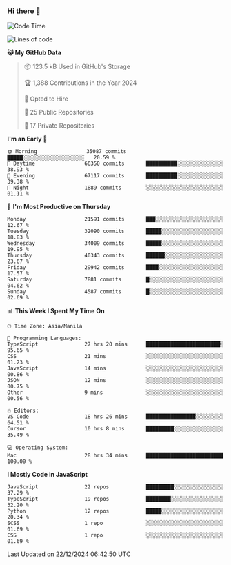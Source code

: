 ### Hi there 👋

<!--START_SECTION:waka-->
![Code Time](http://img.shields.io/badge/Code%20Time-1%2C361%20hrs-blue)

![Lines of code](https://img.shields.io/badge/From%20Hello%20World%20I%27ve%20Written-67.4%20million%20lines%20of%20code-blue)

**🐱 My GitHub Data** 

> 📦 123.5 kB Used in GitHub's Storage 
 > 
> 🏆 1,388 Contributions in the Year 2024
 > 
> 💼 Opted to Hire
 > 
> 📜 25 Public Repositories 
 > 
> 🔑 17 Private Repositories 
 > 
**I'm an Early 🐤** 

```text
🌞 Morning                35087 commits       █████░░░░░░░░░░░░░░░░░░░░   20.59 % 
🌆 Daytime                66350 commits       ██████████░░░░░░░░░░░░░░░   38.93 % 
🌃 Evening                67117 commits       ██████████░░░░░░░░░░░░░░░   39.38 % 
🌙 Night                  1889 commits        ░░░░░░░░░░░░░░░░░░░░░░░░░   01.11 % 
```
📅 **I'm Most Productive on Thursday** 

```text
Monday                   21591 commits       ███░░░░░░░░░░░░░░░░░░░░░░   12.67 % 
Tuesday                  32090 commits       █████░░░░░░░░░░░░░░░░░░░░   18.83 % 
Wednesday                34009 commits       █████░░░░░░░░░░░░░░░░░░░░   19.95 % 
Thursday                 40343 commits       ██████░░░░░░░░░░░░░░░░░░░   23.67 % 
Friday                   29942 commits       ████░░░░░░░░░░░░░░░░░░░░░   17.57 % 
Saturday                 7881 commits        █░░░░░░░░░░░░░░░░░░░░░░░░   04.62 % 
Sunday                   4587 commits        █░░░░░░░░░░░░░░░░░░░░░░░░   02.69 % 
```


📊 **This Week I Spent My Time On** 

```text
🕑︎ Time Zone: Asia/Manila

💬 Programming Languages: 
TypeScript               27 hrs 20 mins      ████████████████████████░   95.65 % 
CSS                      21 mins             ░░░░░░░░░░░░░░░░░░░░░░░░░   01.23 % 
JavaScript               14 mins             ░░░░░░░░░░░░░░░░░░░░░░░░░   00.86 % 
JSON                     12 mins             ░░░░░░░░░░░░░░░░░░░░░░░░░   00.75 % 
Other                    9 mins              ░░░░░░░░░░░░░░░░░░░░░░░░░   00.56 % 

🔥 Editors: 
VS Code                  18 hrs 26 mins      ████████████████░░░░░░░░░   64.51 % 
Cursor                   10 hrs 8 mins       █████████░░░░░░░░░░░░░░░░   35.49 % 

💻 Operating System: 
Mac                      28 hrs 34 mins      █████████████████████████   100.00 % 
```

**I Mostly Code in JavaScript** 

```text
JavaScript               22 repos            █████████░░░░░░░░░░░░░░░░   37.29 % 
TypeScript               19 repos            ████████░░░░░░░░░░░░░░░░░   32.20 % 
Python                   12 repos            █████░░░░░░░░░░░░░░░░░░░░   20.34 % 
SCSS                     1 repo              ░░░░░░░░░░░░░░░░░░░░░░░░░   01.69 % 
CSS                      1 repo              ░░░░░░░░░░░░░░░░░░░░░░░░░   01.69 % 
```




 Last Updated on 22/12/2024 06:42:50 UTC
<!--END_SECTION:waka-->
